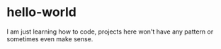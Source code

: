 # hello-world

I am just learning how to code, projects here won't have any pattern or sometimes even make sense.
